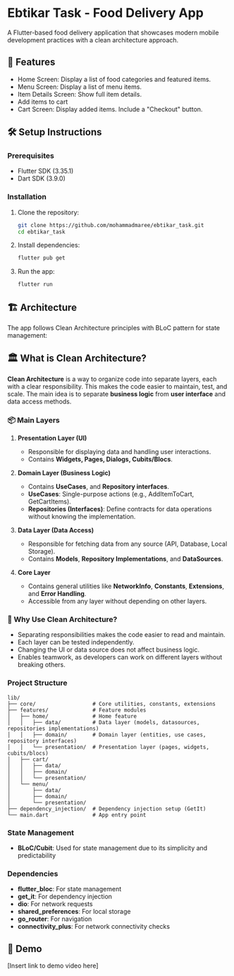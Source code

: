 # Ebtikar Task - Food Delivery App

A Flutter-based food delivery application that showcases modern mobile development practices with a clean architecture approach.

## 🚀 Features

- Home Screen: Display a list of food categories and featured items.
- Menu Screen: Display a list of menu items.
- Item Details Screen: Show full item details.
- Add items to cart
- Cart Screen: Display added items. Include a "Checkout" button.

## 🛠️ Setup Instructions

### Prerequisites

- Flutter SDK (3.35.1)
- Dart SDK (3.9.0)

### Installation

1. Clone the repository:
   ```bash
   git clone https://github.com/mohammadmaree/ebtikar_task.git
   cd ebtikar_task
   ```

2. Install dependencies:
   ```bash
   flutter pub get
   ```

3. Run the app:
   ```bash
   flutter run
   ```

## 🏗️ Architecture

The app follows Clean Architecture principles with BLoC pattern for state management:

## 🏛️ What is Clean Architecture?

**Clean Architecture** is a way to organize code into separate layers, each with a clear responsibility. This makes the code easier to maintain, test, and scale. The main idea is to separate **business logic** from **user interface** and data access methods.

### 📦 Main Layers

1. **Presentation Layer (UI)**
   - Responsible for displaying data and handling user interactions.
   - Contains **Widgets, Pages, Dialogs, Cubits/Blocs**.

2. **Domain Layer (Business Logic)**
   - Contains **UseCases**, and **Repository interfaces**.
   - **UseCases**: Single-purpose actions (e.g., AddItemToCart, GetCartItems).
   - **Repositories (Interfaces)**: Define contracts for data operations without knowing the implementation.

3. **Data Layer (Data Access)**
   - Responsible for fetching data from any source (API, Database, Local Storage).
   - Contains **Models**, **Repository Implementations**, and **DataSources**.

4. **Core Layer**
   - Contains general utilities like **NetworkInfo**, **Constants**, **Extensions**, and **Error Handling**.
   - Accessible from any layer without depending on other layers.

### 🔄 Why Use Clean Architecture?

- Separating responsibilities makes the code easier to read and maintain.
- Each layer can be tested independently.
- Changing the UI or data source does not affect business logic.
- Enables teamwork, as developers can work on different layers without breaking others.


### Project Structure
```
lib/
├── core/                  # Core utilities, constants, extensions
├── features/              # Feature modules
│   ├── home/              # Home feature
│   │   ├── data/          # Data layer (models, datasources, repositories implementations)
│   │   ├── domain/        # Domain layer (entities, use cases, repository interfaces)
│   │   └── presentation/  # Presentation layer (pages, widgets, cubits/blocs)
│   ├── cart/
│   │   ├── data/
│   │   ├── domain/
│   │   └── presentation/
│   └── menu/
│       ├── data/
│       ├── domain/
│       └── presentation/
├── dependency_injection/  # Dependency injection setup (GetIt)
└── main.dart              # App entry point

```

### State Management
- **BLoC/Cubit**: Used for state management due to its simplicity and predictability

### Dependencies
- **flutter_bloc**: For state management
- **get_it**: For dependency injection
- **dio**: For network requests
- **shared_preferences**: For local storage
- **go_router**: For navigation
- **connectivity_plus**: For network connectivity checks

## 📱 Demo

[Insert link to demo video here]
